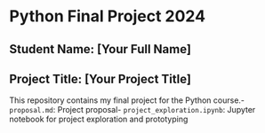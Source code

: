 # Python Final Project 2024 
## Student Name: [Your Full Name]
 ## Project Title: [Your Project Title] 
 This repository contains my final project for the Python course.- `proposal.md`: Project proposal- `project_exploration.ipynb`: Jupyter notebook for project exploration and prototyping